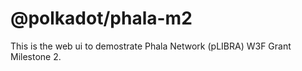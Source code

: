 # @polkadot/phala-m2

This is the web ui to demostrate Phala Network (pLIBRA) W3F Grant Milestone 2.
